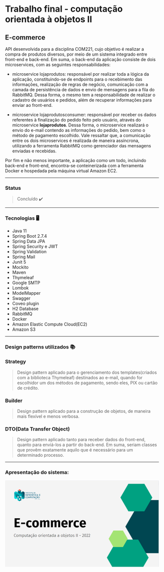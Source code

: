 
#  Trabalho final - computação orientada à objetos II

## E-commerce

API desenvolvida para a disciplina COM221, cujo objetivo é realizar a compra de produtos diversos, por meio de um sistema integrado entre front-end e back-end.
Em suma, o back-end da aplicação consiste de dois microservices, com as seguintes responsabilidades:

- microservice lojaprodutos: responsável por realizar toda a lógica da aplicação, constituindo-se de endpoints para o recebimento das informações, realização de regras de negócio, comunicação com a camada de persistência de dados e envio de mensagens para a fila do RabbitMQ. Dessa forma, o mesmo tem a responsabilidade de realizar o cadastro de usuários e pedidos, além de recuperar informações para enviar ao front-end.

- microservice lojaprodutosconsumer: responsável por receber os dados referentes à finalização do pedido feito pelo usuário, através do microservice **lojaprodutos**.
Dessa forma, o microservice realizará o envio do e-mail contendo as informações do pedido, bem como o método de pagamento escolhido. Vale ressaltar que, a comunicação entre os dois microservices é realizada de maneira assíncrona, utilizando a ferramenta RabbitMQ como gerenciador das mensagens enviadas e recebidas. 

Por fim e não menos importante, a aplicação como um todo, incluindo back-end e front-end, encontra-se conteinerizada com a ferramenta Docker e hospedada pela máquina virtual Amazon EC2.

---

### Status
>Concluído ✔️

---

### Tecnologias 🖥️

* Java 11
* Spring Boot 2.7.4
* Spring Data JPA
* Spring Security e JWT
* Spring Validation
* Spring Mail
* Junit 5
* Mockito
* Maven
* Thymeleaf
* Google SMTP
* Lombok
* ModelMapper
* Swagger
* Coveo plugin
* H2 Database
* RabbitMQ
* Docker
* Amazon Elastic Compute Cloud(EC2)
* Amazon S3

---

### Design patterns utilizados 📚

### Strategy
> Design pattern aplicado para o gerenciamento dos templates(criados com a biblioteca Thymeleaf) destinados ao e-mail, quando for escolhidor um dos métodos de pagamento, sendo eles, PIX ou cartão de crédito.

### Builder
> Design pattern aplicado para a construção de objetos, de maneira mais flexível e menos verbosa.

### DTO(Data Transfer Object)
> Design pattern aplicado tanto para receber dados do front-end, quanto para enviá-los a partir do back-end. Em suma, seriam classes que provêm exatamente aquilo que é necessário para um determinado processo. 

---

### Apresentação do sistema: 

[![Watch the video](https://github.com/brunadelmourosilva/UNIFEI-COM221-projeto-final/blob/master/Thumbnail.PNG?raw=true)](https://www.youtube.com/watch?v=fWvKvOViM3g)
